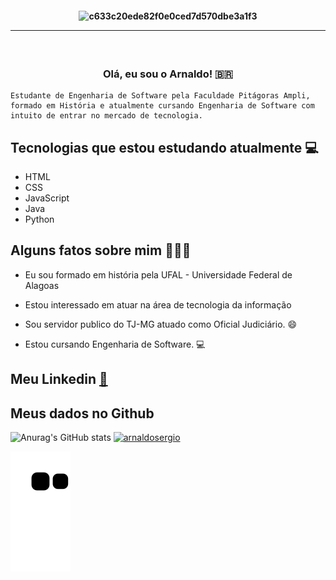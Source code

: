 <h4 align="center">
 
![c633c20ede82f0e0ced7d570dbe3a1f3](https://user-images.githubusercontent.com/70382532/138322189-2db8df52-9dcb-40a0-88a8-c365466bd33d.gif)

<hr>

<!-- [![Github Badge](https://img.shields.io/badge/-Facebook-blue?style=for-the-badge&logo=Facebook&logoColor=white&link=https://github.com/arthurspk)](https://www.facebook.com/seixasqlc/)
[![Instagram Badge](https://img.shields.io/badge/-instagram-red?style=for-the-badge&logo=instagram&logoColor=white&link=https://github.com/arthurspk)](https://www.instagram.com/arthurspk/)
[![Linkedin Badge](https://img.shields.io/badge/-Linkedin-blue?style=for-the-badge&logo=Linkedin&logoColor=white&link=https://github.com/arthurspk)](https://www.linkedin.com/in/arthurspk/)
[![Spotify Badge](https://img.shields.io/badge/-Spotify-3bb34b?style=for-the-badge&logo=Spotify&logoColor=161f16&link=https://github.com/arthurspk)](https://open.spotify.com/user/Heimdallr0?fbclid=IwAR0vLf9kXegU7iZNCy3IJ1S6vb3sJ6CRRXelpW5tDOG5trSUGZ8SK4-Yjfg)
</h4> -->

<h3 align="center">  <br>

Olá, eu sou o Arnaldo! 🇧🇷
<br>

</h3>

```
Estudante de Engenharia de Software pela Faculdade Pitágoras Ampli, 
formado em História e atualmente cursando Engenharia de Software com intuito de entrar no mercado de tecnologia.
```
## Tecnologias que estou estudando atualmente 💻

  - HTML
  - CSS
  - JavaScript
  - Java
  - Python

## Alguns fatos sobre mim 👨🏻‍💻

- Eu sou formado em história pela UFAL - Universidade Federal de Alagoas

- Estou interessado em atuar na área de tecnologia da informação

- Sou servidor publico do TJ-MG atuado como Oficial Judiciário. 😄

- Estou cursando Engenharia de Software. 💻

## Meu Linkedin [:link:](https://www.linkedin.com/in/arnaldo-sergio-oliveira-2ba70b35/)

## Meus dados no Github

<!-- <span style="height ">
![Anurag's GitHub stats](https://github-readme-stats.vercel.app/api?username=arthurspk&show_icons=true&theme=tokyonight)
</span> -->

![Anurag's GitHub stats](https://github-readme-stats.vercel.app/api?username=arnaldosergio&show_icons=true&theme=tokyonight)
[![arnaldosergio](https://github-readme-stats.vercel.app/api/top-langs/?username=arnaldosergio&hide=html&layout=compact=true&theme=tokyonight)](https://github.com/arnaldosergio)
<!-- ![Top Langs](https://github-readme-stats.vercel.app/api/top-langs/?username=arthurspk&layout=compact&theme=tokyonight) -->
![Snake animation](https://github.com/rafaballerini/rafaballerini/blob/output/github-contribution-grid-snake.svg)

